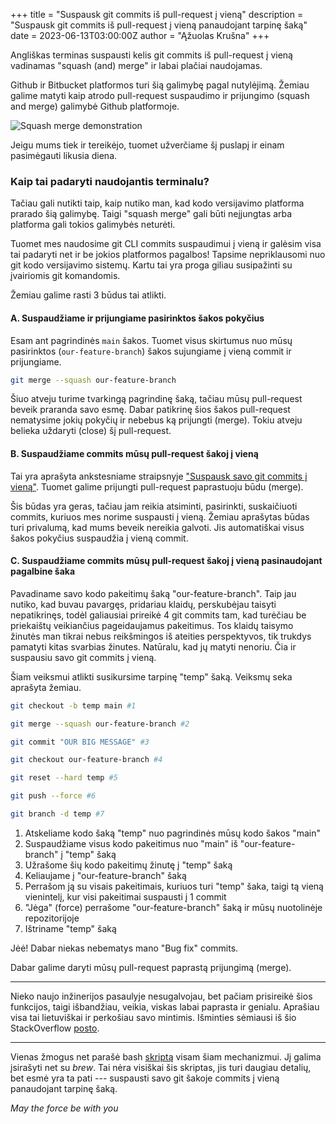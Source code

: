 +++
title = "Suspausk git commits iš pull-request į vieną"
description = "Suspausk git commits iš pull-request į vieną panaudojant tarpinę šaką"
date = 2023-06-13T03:00:00Z
author = "Ąžuolas Krušna"
+++

Angliškas terminas suspausti kelis git commits iš pull-request į vieną vadinamas "squash (and) merge" ir labai plačiai naudojamas.

Github ir Bitbucket platformos turi šią galimybę pagal nutylėjimą. Žemiau galime matyti kaip atrodo pull-request suspaudimo ir prijungimo (squash and merge) galimybė Github platformoje.

![Squash merge demonstration](../squash_merge_demonstration.png)

Jeigu mums tiek ir tereikėjo, tuomet užverčiame šį puslapį ir einam pasimėgauti likusia diena.

### Kaip tai padaryti naudojantis terminalu?

Tačiau gali nutikti taip, kaip nutiko man, kad kodo versijavimo platforma prarado šią galimybę. Taigi "squash merge" gali būti neįjungtas arba platforma gali tokios galimybės neturėti.

Tuomet mes naudosime git CLI commits suspaudimui į vieną ir galėsim visa tai padaryti net ir be jokios platformos pagalbos! Tapsime nepriklausomi nuo git kodo versijavimo sistemų. Kartu tai yra proga giliau susipažinti su įvairiomis git komandomis.

Žemiau galime rasti 3 būdus tai atlikti.

#### A. Suspaudžiame ir prijungiame pasirinktos šakos pokyčius

Esam ant pagrindinės `main` šakos. Tuomet visus skirtumus nuo mūsų pasirinktos (`our-feature-branch`) šakos sujungiame į vieną commit ir prijungiame.

```zsh
git merge --squash our-feature-branch
```

Šiuo atveju turime tvarkingą pagrindinę šaką, tačiau mūsų pull-request beveik praranda savo esmę. Dabar patikrinę šios šakos pull-request nematysime jokių pokyčių ir nebebus ką prijungti (merge). Tokiu atveju belieka uždaryti (close) šį pull-request.

#### B. Suspaudžiame commits mūsų pull-request šakoj į vieną

Tai yra aprašyta ankstesniame straipsnyje ["Suspausk savo git commits į vieną"](https://www.aziogas.lt/suspausk-savo-git-commits-i-viena). Tuomet galime prijungti pull-request paprastuoju būdu (merge).

Šis būdas yra geras, tačiau jam reikia atsiminti, pasirinkti, suskaičiuoti commits, kuriuos mes norime suspausti į vieną. Žemiau aprašytas būdas turi privalumą, kad mums beveik nereikia galvoti. Jis automatiškai visus šakos pokyčius suspaudžia į vieną commit.

#### C. Suspaudžiame commits mūsų pull-request šakoj į vieną pasinaudojant pagalbine šaka

Pavadiname savo kodo pakeitimų šaką "our-feature-branch". Taip jau nutiko, kad buvau pavargęs, pridariau klaidų, perskubėjau taisyti nepatikrinęs, todėl galiausiai prireikė 4 git commits tam, kad turėčiau be priekaištų veikiančius pageidaujamus pakeitimus. Tos klaidų taisymo žinutės man tikrai nebus reikšmingos iš ateities perspektyvos, tik trukdys pamatyti kitas svarbias žinutes. Natūralu, kad jų matyti nenoriu. Čia ir suspausiu savo git commits į vieną.

Šiam veiksmui atlikti susikursime tarpinę "temp" šaką. Veiksmų seka aprašyta žemiau.
```zsh
git checkout -b temp main #1

git merge --squash our-feature-branch #2

git commit "OUR BIG MESSAGE" #3

git checkout our-feature-branch #4

git reset --hard temp #5

git push --force #6

git branch -d temp #7
```

1. Atskeliame kodo šaką "temp" nuo pagrindinės mūsų kodo šakos "main"
2. Suspaudžiame visus kodo pakeitimus nuo "main" iš "our-feature-branch" į "temp" šaką
3. Užrašome šių kodo pakeitimų žinutę į "temp" šaką
4. Keliaujame į "our-feature-branch" šaką
5. Perrašom ją su visais pakeitimais, kuriuos turi "temp" šaka, taigi tą vieną vienintelį, kur visi pakeitimai suspausti į 1 commit
6. "Jėga" (force) perrašome "our-feature-branch" šaką ir mūsų nuotolinėje repozitorijoje
7. Ištriname "temp" šaką

Jėė! Dabar niekas nebematys mano "Bug fix" commits.

Dabar galime daryti mūsų pull-request paprastą prijungimą (merge).

***

Nieko naujo inžinerijos pasaulyje nesugalvojau, bet pačiam prisireikė šios funkcijos, taigi išbandžiau, veikia, viskas labai paprasta ir genialu. Aprašiau visa tai lietuviškai ir perkošiau savo mintimis. Išminties sėmiausi iš šio StackOverflow [posto](https://stackoverflow.com/a/69827502/7714279).

***

Vienas žmogus net parašė bash [skriptą](https://github.com/sheerun/git-squash) visam šiam mechanizmui. Jį galima įsirašyti net su _brew_. Tai nėra visiškai šis skriptas, jis turi daugiau detalių, bet esmė yra ta pati --- suspausti savo git šakoje commits į vieną panaudojant tarpinę šaką.

_May the force be with you_
